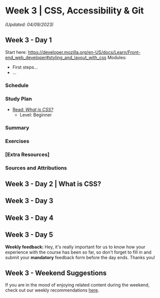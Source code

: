 # Week 3 | CSS, Accessibility & Git

_(Updated: 04/09/2023)_

## Week 3 - Day 1

  Start here: https://developer.mozilla.org/en-US/docs/Learn/Front-end_web_developer#styling_and_layout_with_css
  Modules:
  - First steps...
  - ...

  ### Schedule
  ### Study Plan

  - [Read: *What is CSS?*](resources/what_is_css/README.md)
    - Level: Beginner

  ### Summary
  ### Exercises
  ### [Extra Resources]
  ### Sources and Attributions
    
## Week 3 - Day 2 | What is CSS?

## Week 3 - Day 3

## Week 3 - Day 4

## Week 3 - Day 5

**Weekly feedback:** Hey, it's really important for us to know how your experience with the course has been so far, so don't forget to fill in and submit your **mandatory** feedback form before the day ends. Thanks you! 

## Week 3 - Weekend Suggestions

If you are in the mood of enjoying related content during the weekend, check out our weekly recommendations [here](WEEKEND.md).